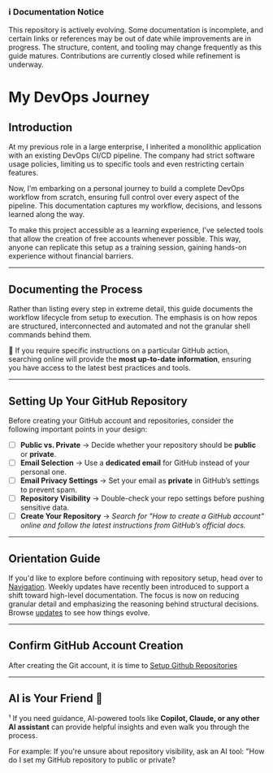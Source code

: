 ### ℹ️ Documentation Notice
This repository is actively evolving. Some documentation is incomplete, and certain links or references may be out of date while improvements are in progress. The structure, content, and tooling may change frequently as this guide matures. Contributions are currently closed while refinement is underway.

# My DevOps Journey

## Introduction

At my previous role in a large enterprise, I inherited a monolithic application with an existing DevOps CI/CD pipeline. The company had strict software usage policies, limiting us to specific tools and even restricting certain features.

Now, I’m embarking on a personal journey to build a complete DevOps workflow from scratch, ensuring full control over every aspect of the pipeline. This documentation captures my workflow, decisions, and lessons learned along the way.

To make this project accessible as a learning experience, I’ve selected tools that allow the creation of free accounts whenever possible. This way, anyone can replicate this setup as a training session, gaining hands-on experience without financial barriers.

---
## Documenting the Process

Rather than listing every step in extreme detail, this guide documents the workflow lifecycle from setup to execution. The emphasis is on how repos are structured, interconnected and automated and not the granular shell commands behind them. 

📌 If you require specific instructions on a particular GitHub action, searching online will provide the **most up-to-date information**, ensuring you have access to the latest best practices and tools.  

---
## Setting Up Your GitHub Repository

Before creating your GitHub account and repositories, consider the following important points in your design:

- [ ] **Public vs. Private** → Decide whether your repository should be **public** or **private**.  
- [ ] **Email Selection** → Use a **dedicated email** for GitHub instead of your personal one.  
- [ ] **Email Privacy Settings** → Set your email as **private** in GitHub’s settings to prevent spam.  
- [ ] **Repository Visibility** → Double-check your repo settings before pushing sensitive data.  
- [ ] **Create Your Repository** → _Search for "How to create a GitHub account" online and follow the latest instructions from GitHub’s official docs._  

---
## Orientation Guide ## 

If you'd like to explore before continuing with repository setup, head over to [Navigation](navigation.md). Weekly updates have recently been introduced to support a shift toward high-level documentation. The focus is now on reducing granular detail and emphasizing the reasoning behind structural decisions. Browse [updates](/updates/index.md) to see how things evolve.

---
## Confirm GitHub Account Creation

After creating the Git account, it is time to [Setup Github Repositories](../operations/setup-github-repositories.md)

---
## AI is Your Friend 🤖  

<a name="ai-tip"></a>¹ If you need guidance, AI-powered tools like **Copilot, Claude, or any other AI assistant** can provide helpful insights and even walk you through the process.

For example: If you're unsure about repository visibility, ask an AI tool: "How do I set my GitHub repository to public or private?

